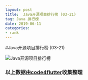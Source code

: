 ```yaml
---
layout: post
title:  Java开源项目排行榜 (03-21)
tag: Java 排行榜
date: 2019-06-11
categories:
- rank
---
```


#Java开源项目排行榜 (03-21)

![Java开源项目排行榜](http://code4flutter.oss-cn-beijing.aliyuncs.com/imgs/Java.png)












### 以上数据由[code4flutter](http://flutterdev.top)收集整理